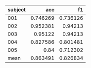 | subject   |      acc |       f1 |
|:----------|---------:|---------:|
| 001       | 0.746269 | 0.736126 |
| 002       | 0.952381 | 0.94213  |
| 003       | 0.95122  | 0.94213  |
| 004       | 0.827586 | 0.801481 |
| 005       | 0.84     | 0.712302 |
| mean      | 0.863491 | 0.826834 |